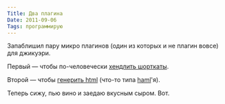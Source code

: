 ```yaml
---
Title: Два плагина
Date: 2011-09-06
Tags: программирую
---
```


Запаблишил пару микро плагинов (один из которых и не плагин вовсе) для джикуэри.

Первый — чтобы по-человечески [хендлить шорткаты](https://github.com/spLeaner/jquery-keys).

Второй — чтобы [генерить html](https://github.com/spLeaner/jquery-htmlgen) (что-то типа [haml](http://haml-lang.com/)'я).

Теперь сижу, пью вино и заедаю вкусным сыром. Вот.